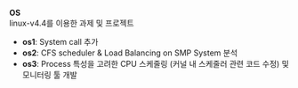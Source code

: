 <b>OS</b><br/>
linux-v4.4를 이용한 과제 및 프로젝트
<br/>
+ <b>os1</b>: System call 추가
+ <b>os2</b>: CFS scheduler & Load Balancing on SMP System 분석
+ <b>os3</b>: Process 특성을 고려한 CPU 스케줄링 (커널 내 스케줄러 관련 코드 수정) 및 모니터링 툴 개발

